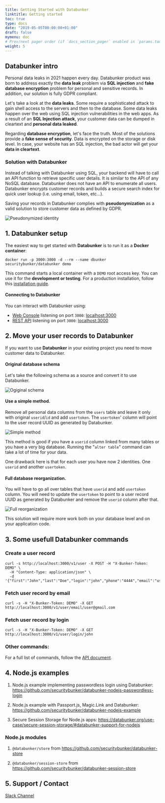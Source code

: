 ```yaml
---
title: Getting Started with Databunker
linktitle: Getting started
toc: true
type: docs
date: "2019-05-05T00:00:00+01:00"
draft: false
mymenu: doc
# Prev/next pager order (if `docs_section_pager` enabled in `params.toml`)
weight: 5
---
```

## Databunker intro

Personal data leaks in 2021 happen every day. Databunker product was born to address exactly the **data leak** problem via **SQL injection** and **fake database encryption** problem for personal and sensitive records. In addition, our solution is fully GDPR compliant.

Let's take a look at the **data leaks**. Some require a sophisticated attack to gain shell access to the servers and then to the database. Some data leaks happen over the web using SQL injection vulnerabilities in the web apps.
As a result of an **SQL Injection attack**, your customer data can be dumped in cleartext and **personal data leaked**.

Regarding **database encryption**, let's face the truth. Most of the solutions provide a **fake sense of security**. Data is encrypted on the storage or disk level.
In case, your website has an SQL injection, the bad actor will get your **data in cleartext**.

### Solution with Databunker

Instead of talking with Databunker using SQL, your backend will have to call an API function to retrieve specific user details. It is similar to the API of any NoSQL database.
Databunker does not have an API to enumerate all users. Databunker encrypts customer records and builds a secure search index for quick user lookup (i.e. using email, token, etc...).

Saving your records in Databunker complies with **pseudonymization** as a valid solution to store customer data as defined by GDPR.

![Pseudonymized identity](/img/pseudonymized-identity.png)


## 1. Databunker setup
The easiest way to get started with **Databunker** is to run it as a **Docker container**:

```
docker run -p 3000:3000 -d --rm --name dbunker securitybunker/databunker demo
```

This command starts a local container with a `DEMO` root access key. You can use it for the **development or testing**. For a production installation, follow this [installation guide](https://databunker.org/doc/install/).

#### Connecting to Databunker

You can interact with Databunker using:

- [Web Console](https://demo.databunker.org/) listening on port `3000`: [localhost:3000](http://localhost:3000)
- [REST API](https://documenter.getpostman.com/view/11310294/Szmcbz32) listening on port `3000`: [localhost:3000](http://localhost:3000)


## 2. Move your user records to Databunker

If you want to use **Databunker** in your existing project you need to move customer data to Databunker.

#### Original database schema

Let's take the following schema as a source and convert it to use Databunker.

![Ogiginal schema](/img/db-original.png)


#### Use a simple method.
Remove all personal data columns from the ``users`` table and leave it only with original ``userid``/``id`` and add ``usertoken``. The ``usertoken``' column will point to the user record UUID as generated by Databunker.

![Simple method](/img/db-simple.png)

This method is good if you have a ``userid`` column linked from many tables or you have a very big database. Running the "``alter table``" command can take a lot of time for your data.

One drawback here is that for each user you have now 2 identities. One ``userid`` and another ``usertoken``.

#### Full database reorganization.
You will have to go all over tables that have ``userid`` and add ``usertoken`` column. You will need to update the ``usertoken`` to point to a user record UUID as generated by Databunker and remove the ``userid`` column after that.

![Full reorganization](/img/db-complex.png)

This solution will require more work both on your database level and on your application code.


## 3. Some usefull Databunker commands

### Create a user record

```
curl -s http://localhost:3000/v1/user -X POST -H "X-Bunker-Token: DEMO" \
  -H "Content-Type: application/json" \
  -d '{"first":"John","last":"Doe","login":"john","phone":"4444","email":"user@gmail.com"}'
```

### Fetch user record by email

```
curl -s -H "X-Bunker-Token: DEMO" -X GET http://localhost:3000/v1/user/email/user@gmail.com
```

### Fetch user record by login

```
curl -s -H "X-Bunker-Token: DEMO" -X GET http://localhost:3000/v1/user/login/john
```

### Other commands:

For a full list of commands, follow the [API document](https://documenter.getpostman.com/view/11310294/Szmcbz32).

## 4. Node.js examples
1. Node.js example implementing passwordless login using Databunker:
https://github.com/securitybunker/databunker-nodejs-passwordless-login

2. Node.js example with Passport.js, Magic.Link and Databunker:
https://github.com/securitybunker/databunker-nodejs-example

3. Secure Session Storage for Node.js apps:
https://databunker.org/use-case/secure-session-storage/#databunker-support-for-nodejs

### Node.js modules

1. `@databunker/store` from https://github.com/securitybunker/databunker-store

2. `@databunker/session-store` from https://github.com/securitybunker/databunker-session-store

## 5. Support / Contact

[Slack Channel](https://join.slack.com/t/databunker/shared_invite/zt-b6ukxzw3-JCxv8NJDESL40haM45RNIA)
